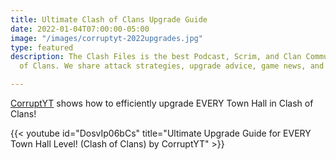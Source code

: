 ```yaml
---
title: Ultimate Clash of Clans Upgrade Guide
date: 2022-01-04T07:00:00-05:00
image: "/images/corruptyt-2022upgrades.jpg"
type: featured
description: The Clash Files is the best Podcast, Scrim, and Clan Community in Clash
  of Clans. We share attack strategies, upgrade advice, game news, and base design.

---
```

[CorruptYT](https://www.youtube.com/channel/UCXqIe8YrT3zw8f3W73Q7qhg) shows how to efficiently upgrade EVERY Town Hall in Clash of Clans!

{{< youtube id="DosvIp06bCs" title="Ultimate Upgrade Guide for EVERY Town Hall Level! (Clash of Clans) by CorruptYT" >}}
